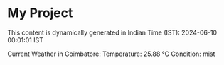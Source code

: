 # My Project

This content is dynamically generated in Indian Time (IST): 2024-06-10 00:01:01 IST


Current Weather in Coimbatore:
Temperature: 25.88 °C
Condition: mist
